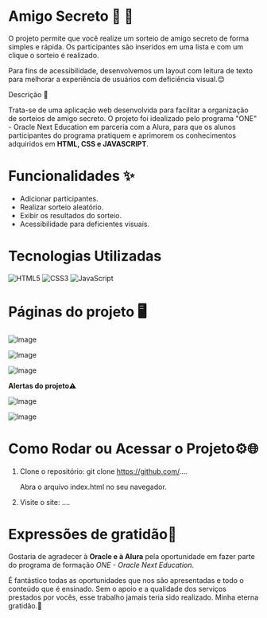 # Amigo Secreto 🎁 🎉 

O projeto permite que você realize um sorteio de amigo secreto de forma simples e rápida. Os participantes são inseridos em uma lista e com um clique o sorteio é realizado.

Para fins de acessibilidade, desenvolvemos um layout com leitura de texto para melhorar a experiência de usuários com deficiência visual.😊

Descrição 📜

Trata-se de uma aplicação web desenvolvida para facilitar a organização de sorteios de amigo secreto. O projeto foi idealizado pelo programa "ONE" - Oracle Next Education em parceria com a Alura, para que os alunos participantes do programa pratiquem e aprimorem os conhecimentos adquiridos em **HTML, CSS e JAVASCRIPT**. 

# Funcionalidades ✨

- Adicionar participantes.
- Realizar sorteio aleatório.
- Exibir os resultados do sorteio.
- Acessibilidade para deficientes visuais. 

# Tecnologias Utilizadas #

![HTML5](https://img.shields.io/badge/html5-%23E34F26.svg?style=for-the-badge&logo=html5&logoColor=white) ![CSS3](https://img.shields.io/badge/css3-%231572B6.svg?style=for-the-badge&logo=css3&logoColor=white) ![JavaScript](https://img.shields.io/badge/javascript-%23323330.svg?style=for-the-badge&logo=javascript&logoColor=%23F7DF1E)

# Páginas do projeto 🖥️
![Image](https://github.com/user-attachments/assets/7bece620-b31b-45fc-91f6-03bec7cd9196)

![Image](https://github.com/user-attachments/assets/87e9d712-25ab-4865-8b42-1b7bb035a91b)

![Image](https://github.com/user-attachments/assets/ecc1aa10-ca68-44e0-a285-3f32a8829039)

**Alertas do projeto**⚠

![Image](https://github.com/user-attachments/assets/68e61933-7491-4170-9cb1-05e5a951865a)

![Image](https://github.com/user-attachments/assets/8e16bbdb-a9dd-487a-980f-3d70f042a9f0)

# Como Rodar ou Acessar o Projeto⚙️🌐

1. Clone o repositório: git clone https://github.com/....
   
   Abra o arquivo index.html no seu navegador.

2. Visite o site: ....

# Expressões de gratidão🙏

Gostaria de agradecer à **Oracle e à Alura** pela oportunidade em fazer parte do programa de formação *ONE - Oracle Next Education*. 

É fantástico todas as oportunidades que nos são apresentadas e todo o conteúdo que é ensinado. Sem o apoio e a qualidade dos serviços prestados por vocês, esse trabalho jamais teria sido realizado. Minha eterna gratidão.🥰
